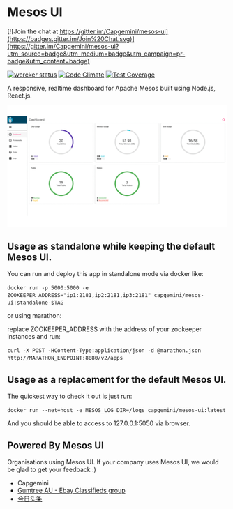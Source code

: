 # Mesos UI

[![Join the chat at https://gitter.im/Capgemini/mesos-ui](https://badges.gitter.im/Join%20Chat.svg)](https://gitter.im/Capgemini/mesos-ui?utm_source=badge&utm_medium=badge&utm_campaign=pr-badge&utm_content=badge)

[![wercker status](https://app.wercker.com/status/3e566621ba967bfeb6ee57a76ddf42cc/s/master "wercker status")](https://app.wercker.com/project/bykey/3e566621ba967bfeb6ee57a76ddf42cc)
[![Code Climate](https://codeclimate.com/github/Capgemini/mesos-ui/badges/gpa.svg)](https://codeclimate.com/github/Capgemini/mesos-ui)
[![Test Coverage](https://codeclimate.com/github/Capgemini/mesos-ui/badges/coverage.svg)](https://codeclimate.com/github/Capgemini/mesos-ui/coverage)

A responsive, realtime dashboard for Apache Mesos built using Node.js, React.js.

![dashboard](docs/mesos-ui.gif)

## Usage as standalone while keeping the default Mesos UI.

You can run and deploy this app in standalone mode via docker like:

```docker run -p 5000:5000 -e ZOOKEEPER_ADDRESS="ip1:2181,ip2:2181,ip3:2181" capgemini/mesos-ui:standalone-$TAG```

or using marathon:

replace ZOOKEEPER_ADDRESS with the address of your zookeeper instances and run:

``` curl -X POST -HContent-Type:application/json -d @marathon.json http://MARATHON_ENDPOINT:8080/v2/apps ```

## Usage as a replacement for the default Mesos UI.

The quickest way to check it out is just run:

``` docker run --net=host -e MESOS_LOG_DIR=/logs capgemini/mesos-ui:latest ```

And you should be able to access to 127.0.0.1:5050 via browser.

## Powered By Mesos UI
Organisations using Mesos UI. If your company uses Mesos UI, we would be glad to get your feedback :) 

- Capgemini
- [Gumtree AU - Ebay Classifieds group](https://www.gumtree.com.au) 
- [今日头条](http://app.toutiao.com/news_article/)



